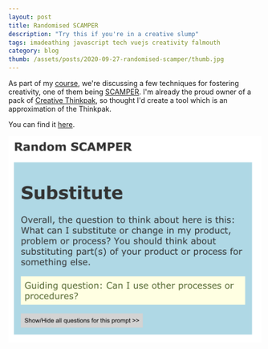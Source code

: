 ```yaml
---
layout: post
title: Randomised SCAMPER
description: "Try this if you're in a creative slump"
tags: imadeathing javascript tech vuejs creativity falmouth
category: blog
thumb: /assets/posts/2020-09-27-randomised-scamper/thumb.jpg
---
```


As part of my [course](/tags#falmouth), we're discussing a few techniques for fostering creativity, one of them being [SCAMPER](https://en.wikipedia.org/wiki/S.C.A.M.P.E.R). I'm already the proud owner of a pack of [Creative Thinkpak](https://www.penguinrandomhouse.com/books/198258/thinkpak-by-michael-michalko/), so thought I'd create a tool which is an approximation of the Thinkpak. 

You can find it [here](https://juanuys.com/scamper/).

<!-- ![Example SCAMPER randomisation](/assets/posts/2020-09-27-randomised-scamper/example.png) -->

<img src="/assets/posts/2020-09-27-randomised-scamper/example.png" alt="Example SCAMPER randomisation" width="512">